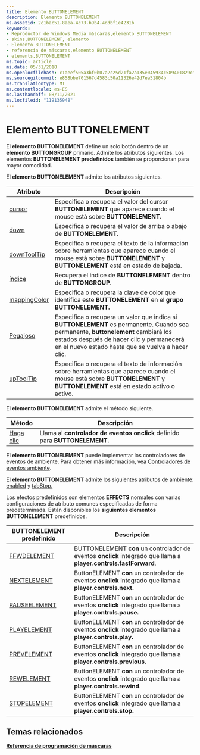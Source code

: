 ```yaml
---
title: Elemento BUTTONELEMENT
description: Elemento BUTTONELEMENT
ms.assetid: 2c1bac51-8aea-4c73-b9b4-4ddbf1e4231b
keywords:
- Reproductor de Windows Media máscaras,elemento BUTTONELEMENT
- skins,BUTTONELEMENT, elemento
- Elemento BUTTONELEMENT
- referencia de máscaras,elemento BUTTONELEMENT
- elements,BUTTONELEMENT
ms.topic: article
ms.date: 05/31/2018
ms.openlocfilehash: c1aeef505a3bf0b07a2c25d21fa2a135e045934c589401829cf6aaccc8410a12
ms.sourcegitcommit: e858bbe701567d4583c50a11326e42d7ea51804b
ms.translationtype: MT
ms.contentlocale: es-ES
ms.lasthandoff: 08/11/2021
ms.locfileid: "119135948"
---
```

# <a name="buttonelement-element"></a>Elemento BUTTONELEMENT

El **elemento BUTTONELEMENT** define un solo botón dentro de un **elemento BUTTONGROUP** primario. Admite los atributos siguientes. Los elementos **BUTTONELEMENT predefinidos** también se proporcionan para mayor comodidad.

El **elemento BUTTONELEMENT** admite los atributos siguientes.



| Atributo                                      | Descripción                                                                                                                                                                                                      |
|------------------------------------------------|------------------------------------------------------------------------------------------------------------------------------------------------------------------------------------------------------------------|
| [cursor](buttonelement-cursor.md)             | Especifica o recupera el valor del cursor **BUTTONELEMENT** que aparece cuando el mouse está sobre **BUTTONELEMENT.**                                                                                      |
| [down](buttonelement-down.md)                 | Especifica o recupera el valor de arriba o abajo de **BUTTONELEMENT.**                                                                                                                                            |
| [downToolTip](buttonelement-downtooltip.md)   | Especifica o recupera el texto de la información sobre herramientas que aparece cuando el mouse está sobre **BUTTONELEMENT** y **BUTTONELEMENT** está en estado de bajada.                                                                |
| [índice](buttonelement-index.md)               | Recupera el índice de **BUTTONELEMENT** dentro de **BUTTONGROUP**.                                                                                                                                         |
| [mappingColor](buttonelement-mappingcolor.md) | Especifica o recupera la clave de color que identifica este **BUTTONELEMENT** en el **grupo BUTTONELEMENT.**                                                                                                      |
| [Pegajoso](buttonelement-sticky.md)             | Especifica o recupera un valor que indica si **BUTTONELEMENT** es permanente. Cuando sea permanente, **buttonelement** cambiará los estados después de hacer clic y permanecerá en el nuevo estado hasta que se vuelva a hacer clic. |
| [upToolTip](buttonelement-uptooltip.md)       | Especifica o recupera el texto de información sobre herramientas que aparece cuando el mouse está sobre **BUTTONELEMENT** y **BUTTONELEMENT** está en estado activo o activo.                                                        |



 

El **elemento BUTTONELEMENT** admite el método siguiente.



| Método                           | Descripción                                                            |
|----------------------------------|------------------------------------------------------------------------|
| [Haga clic](buttonelement-click.md) | Llama al **controlador de eventos onclick** definido para **BUTTONELEMENT.** |



 

El **elemento BUTTONELEMENT** puede implementar los controladores de eventos de ambiente. Para obtener más información, vea [Controladores de eventos ambiente](ambient-event-handlers.md).

El **elemento BUTTONELEMENT** admite los siguientes atributos de ambiente: [enabled](ambientattributes-enabled.md) y [tabStop.](ambientattributes-tabstop.md)

Los efectos predefinidos son elementos **EFFECTS** normales con varias configuraciones de atributo comunes especificadas de forma predeterminada. Están disponibles los **siguientes elementos BUTTONELEMENT** predefinidos.



| BUTTONELEMENT predefinido         | Descripción                                                                                               |
|----------------------------------|-----------------------------------------------------------------------------------------------------------|
| [FFWDELEMENT](ffwdelement.md)   | BUTTONELEMENT **con** un controlador de eventos **onclick** integrado que llama a **player.controls.fastForward**. |
| [NEXTELEMENT](nextelement.md)   | ButtonELEMENT **con** un controlador de eventos **onclick** integrado que llama a **player.controls.next.**        |
| [PAUSEELEMENT](pauseelement.md) | ButtonELEMENT **con** un controlador de eventos **onclick** integrado que llama a **player.controls.pause.**       |
| [PLAYELEMENT](playerelement.md) | ButtonELEMENT **con** un controlador de eventos **onclick** integrado que llama a **player.controls.play.**        |
| [PREVELEMENT](prevelement.md)   | ButtonELEMENT **con** un controlador de eventos **onclick** integrado que llama a **player.controls.previous.**    |
| [REWELEMENT](rewelement.md)     | ButtonELEMENT **con** un controlador de eventos **onclick** integrado que llama a **player.controls.rewind**.      |
| [STOPELEMENT](stopelement.md)   | ButtonELEMENT **con** un controlador de eventos **onclick** integrado que llama a **player.controls.stop.**        |



 

## <a name="related-topics"></a>Temas relacionados

<dl> <dt>

[**Referencia de programación de máscaras**](skin-programming-reference.md)
</dt> </dl>

 

 




